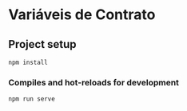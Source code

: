 # Variáveis de Contrato

## Project setup
```
npm install
```

### Compiles and hot-reloads for development
```
npm run serve
```


